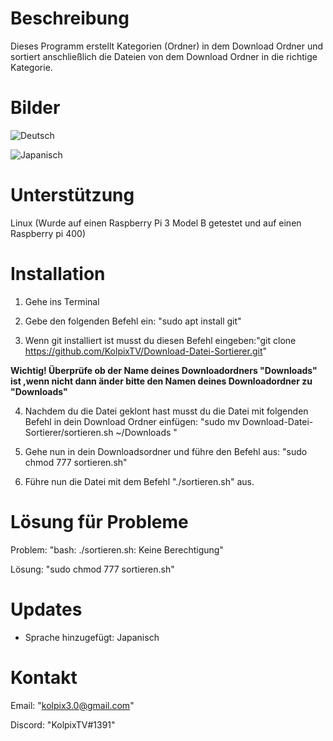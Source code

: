 # Beschreibung
Dieses Programm erstellt Kategorien (Ordner) in dem Download Ordner und sortiert anschließlich die Dateien von dem Download Ordner in die richtige Kategorie.

# Bilder

![Deutsch](https://i.imgur.com/xNbH4Ju.png)

![Japanisch](https://i.imgur.com/CMCRxif.png)

# Unterstützung
Linux
(Wurde auf einen Raspberry Pi 3 Model B getestet und auf einen Raspberry pi 400)

# Installation

1. Gehe ins Terminal 

2. Gebe den folgenden Befehl ein: "sudo apt install git"

3. Wenn git installiert ist musst du diesen Befehl eingeben:"git clone https://github.com/KolpixTV/Download-Datei-Sortierer.git"

**Wichtig! Überprüfe ob der Name deines Downloadordners "Downloads" ist ,wenn nicht dann änder bitte den Namen deines Downloadordner zu "Downloads"**

4. Nachdem du die Datei geklont hast musst du die Datei mit folgenden Befehl in dein Download Ordner einfügen: "sudo mv Download-Datei-Sortierer/sortieren.sh ~/Downloads " 

5. Gehe nun in dein Downloadsordner und führe den Befehl aus: "sudo chmod 777 sortieren.sh"

5. Führe nun die Datei mit dem Befehl "./sortieren.sh" aus.

# Lösung für Probleme

Problem: "bash: ./sortieren.sh: Keine Berechtigung"

Lösung: "sudo chmod 777 sortieren.sh"

# Updates

- Sprache hinzugefügt: Japanisch

# Kontakt

Email: "kolpix3.0@gmail.com"

Discord: "KolpixTV#1391"


